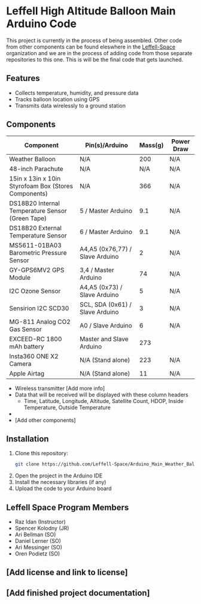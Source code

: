 # Leffell High Altitude Balloon Main Arduino Code

This project is currently in the process of being assembled. Other code from other components can be found eleswhere in the [Leffell-Space](https://github.com/orgs/Leffell-Space/repositories) organization and we are in the process of adding code from those separate repositories to this one. This is will be the final code that gets launched.

## Features

- Collects temperature, humidity, and pressure data
- Tracks balloon location using GPS
- Transmits data wirelessly to a ground station

## Components


| Component | Pin(s)/Arduino  | Mass(g) | Power Draw |           
| - | - | - | - |
|Weather Balloon| N/A|200|N/A|
|48-inch Parachute| N/A| N/A|N/A|
|15in x 13in x 10in Styrofoam Box (Stores Components)| N/A|366|N/A|
|DS18B20 Internal Temperature Sensor (Green Tape)| 5 / Master Arduino| 9.1|N/A|
|DS18B20 External Temperature Sensor | 6 / Master Arduino| 9.1 |N/A|
|MS5611-01BA03 Barometric Pressure Sensor| A4,A5 (0x76,77) / Slave Arduino|2| N/A|
|GY-GPS6MV2 GPS Module| 3,4 / Master Arduino|74|N/A|
|I2C Ozone Sensor| A4,A5 (0x73) / Slave Arduino|5| N/A |
|Sensirion I2C SCD30|SCL, SDA (0x61) / Slave Arduino|3|N/A|
|MG-811 Analog CO2 Gas Sensor| A0 / Slave Arduino|6|N/A|
|EXCEED-RC 1800 mAh battery| Master and Slave Arduino|273| |
|Insta360 ONE X2 Camera|N/A (Stand alone)|223|N/A|
|Apple Airtag | N/A (Stand alone)|11|N/A|

- Wireless transmitter [Add more info]
- Data that will be received will be displayed with these column headers
     - Time, Latitude, Longitude, Altitude, Satellite Count, HDOP, Inside Temperature, Outside Temperature
- 
- [Add other components]

## Installation

1. Clone this repository:
   ```bash
   git clone https://github.com/Leffell-Space/Arduino_Main_Weather_Balloon.git
   ```
2. Open the project in the Arduino IDE
3. Install the necessary libraries (if any)
4. Upload the code to your Arduino board

## Leffell Space Program Members
- Raz Idan (Instructor)
- Spencer Kolodny (JR)
- Ari Bellman (SO)
- Daniel Lerner (SO)
- Ari Messinger (SO)
- Oren Podietz (SO)
  
## [Add license and link to license]

## [Add finished project documentation]
